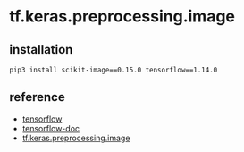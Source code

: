 # tf.keras.preprocessing.image

## installation

```pip3 install scikit-image==0.15.0 tensorflow==1.14.0```

## reference

* [tensorflow](<https://github.com/tensorflow/tensorflow>)
* [tensorflow-doc](<https://tensorflow.org/>)
* [tf.keras.preprocessing.image](<https://www.tensorflow.org/api_docs/python/tf/keras/preprocessing/image/ImageDataGenerator>)

